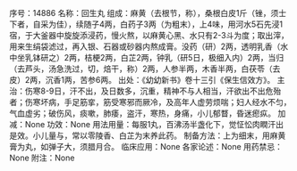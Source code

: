 序号：14886
名称：回生丸
组成：麻黄（去根节，称），桑根白皮1斤（锉，须士下者，自采为佳），续随子4两，白药子3两（为粗末），上4味，用河水5石先浸1宿，于大釜器中旋旋添浸药，慢火熬，以麻黄心黑、水只有2-3斗为度；取出滓，用来生绢袋滤过，再入银、石器或砂器内熬成膏。没药（研）2两，透明乳香（水中坐乳钵研之）2两，桔梗2两，白芷2两，钟乳（研5日，极细入内）2两，当归（去芦头，汤急洗过，切，焙干，称）2两，人参半两，木香半两，白茯苓（去皮）2两，沉香1两，苦参6两。
出处：《幼幼新书》卷十三引《保生信效方》。
主治：伤寒8-9日，汗不出，及日数多，沉重，精神不与人相当，汗欲出不出危殆者；伤寒坏病，手足筋挛，筋受寒邪而厥冷，及高年人虚劳烦喘；妇人经水不匀，气血虚劣；破伤风，痰嗽，肺痿，盗汗，寒热，身痛，小儿郁瞀，昏迷瘛疭。
加减：None
功效：None
用法用量：每服1丸，百沸汤半盏化下，觉怔忪肉瞤汗出是效。小儿量与，常以零陵香、白芷为末养此药。
制备方法：上为细末，用麻黄膏为丸，如弹子大，须腊月合。
临床应用：None
各家论述：None
用药禁忌：None
附注：None
